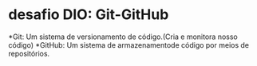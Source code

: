 # desafio DIO: Git-GitHub

*Git: Um sistema de versionamento de código.(Cria e monitora nosso código)
*GitHub: Um sistema de armazenamentode código por meios de repositórios.
